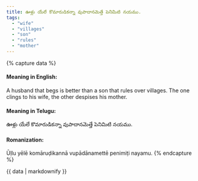 ```yaml
---
title: ఊళ్లు యేలే కొమారుడికన్నా వుపాదానమెత్తే పెనిమిటి నయము.
tags:
  - "wife"
  - "villages"
  - "son"
  - "rules"
  - "mother"
---
```


{% capture data %}
#### Meaning in English:
A husband that begs is better than a son that rules over villages.
The one clings to his wife, the other despises his mother.

#### Meaning in Telugu:
ఊళ్లు యేలే కొమారుడికన్నా వుపాదానమెత్తే పెనిమిటి నయము.

#### Romanization:
Ūḷlu yēlē komāruḍikannā vupādānamettē penimiṭi nayamu.
{% endcapture %}

{{ data | markdownify }}

